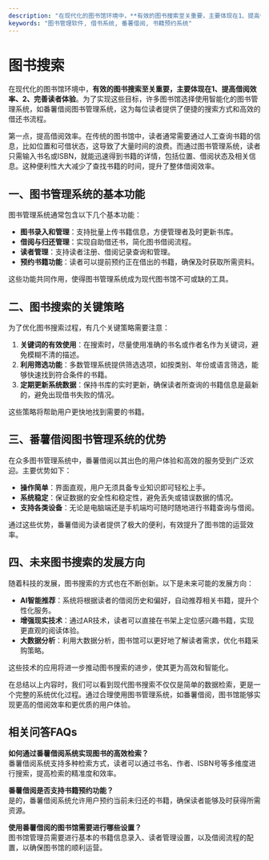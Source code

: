 ```yaml
---
description: "在现代化的图书馆环境中，**有效的图书搜索至关重要，主要体现在1、提高借阅效率、2、完善读者体验**。为了实现这些目标，许多图书馆选择使用智能化的图书管理系统，如番薯借阅图书管理系统，这为每位读者提供了便捷的搜索方式和高效的借还书流程。"
keywords: "图书管理软件, 借书系统, 番薯借阅, 书籍预约系统"
---
```

# 图书搜索

在现代化的图书馆环境中，**有效的图书搜索至关重要，主要体现在1、提高借阅效率、2、完善读者体验**。为了实现这些目标，许多图书馆选择使用智能化的图书管理系统，如番薯借阅图书管理系统，这为每位读者提供了便捷的搜索方式和高效的借还书流程。

第一点，提高借阅效率。在传统的图书馆中，读者通常需要通过人工查询书籍的信息，比如位置和可借状态，这导致了大量时间的浪费。而通过图书管理系统，读者只需输入书名或ISBN，就能迅速得到书籍的详情，包括位置、借阅状态及相关信息。这种便利性大大减少了查找书籍的时间，提升了整体借阅效率。

## **一、图书管理系统的基本功能**

图书管理系统通常包含以下几个基本功能：

- **图书录入和管理**：支持批量上传书籍信息，方便管理者及时更新书库。
- **借阅与归还管理**：实现自助借还书，简化图书借阅流程。
- **读者管理**：支持读者注册、借阅记录查询和管理。
- **预约书籍功能**：读者可以提前预约正在借出的书籍，确保及时获取所需资料。

这些功能共同作用，使得图书管理系统成为现代图书馆不可或缺的工具。

## **二、图书搜索的关键策略**

为了优化图书搜索过程，有几个关键策略需要注意：

1. **关键词的有效使用**：在搜索时，尽量使用准确的书名或作者名作为关键词，避免模糊不清的描述。
2. **利用筛选功能**：多数管理系统提供筛选选项，如按类别、年份或语言筛选，能够快速找到符合条件的书籍。
3. **定期更新系统数据**：保持书库的实时更新，确保读者所查询的书籍信息是最新的，避免出现借书失败的情况。

这些策略将帮助用户更快地找到需要的书籍。

## **三、番薯借阅图书管理系统的优势**

在众多图书管理系统中，番薯借阅以其出色的用户体验和高效的服务受到广泛欢迎。主要优势如下：

- **操作简单**：界面直观，用户无须具备专业知识即可轻松上手。
- **系统稳定**：保证数据的安全性和稳定性，避免丢失或错误数据的情况。
- **支持各类设备**：无论是电脑端还是手机端均可随时随地进行书籍查询与借阅。

通过这些优势，番薯借阅为读者提供了极大的便利，有效提升了图书馆的运营效率。

## **四、未来图书搜索的发展方向**

随着科技的发展，图书搜索的方式也在不断创新。以下是未来可能的发展方向：

- **AI智能推荐**：系统将根据读者的借阅历史和偏好，自动推荐相关书籍，提升个性化服务。
- **增强现实技术**：通过AR技术，读者可以直接在书架上定位感兴趣书籍，实现更直观的阅读体验。
- **大数据分析**：利用大数据分析，图书馆可以更好地了解读者需求，优化书籍采购策略。

这些技术的应用将进一步推动图书搜索的进步，使其更为高效和智能化。

在总结以上内容时，我们可以看到现代图书搜索不仅仅是简单的数据检索，更是一个完整的系统优化过程。通过合理使用图书管理系统，如番薯借阅，图书馆能够实现更高的借阅效率和更优质的用户体验。

## 相关问答FAQs

**如何通过番薯借阅系统实现图书的高效检索？**  
番薯借阅系统支持多种检索方式，读者可以通过书名、作者、ISBN号等多维度进行搜索，提高检索的精准度和效率。

**番薯借阅是否支持书籍预约功能？**  
是的，番薯借阅系统允许用户预约当前未归还的书籍，确保读者能够及时获得所需资源。

**使用番薯借阅的图书馆需要进行哪些设置？**  
图书馆管理员需要进行基本的书籍信息录入、读者管理设置，以及借阅流程的配置，以确保图书馆的顺利运营。
